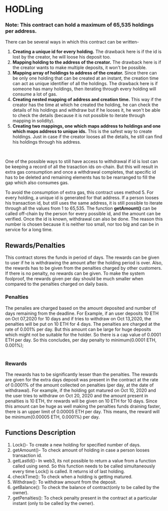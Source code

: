 # HODLing

### Note: This contract can hold a maximum of 65,535 holdings per address.

There can be several ways in which this contract can be written-
1. **Creating a unique id for every holding.** The drawback here is if the id is lost by the creator, he will loose his deposit too.
2. **Mapping holding to the address of the creator.** The drawback here is if the creator wants to make multiple deposits, it won't be possible.
3. **Mapping array of holdings to address of the creator.** Since there can be only one holding that can be created at an instant, the creation time can act as unique identifier of all the holdings. The drawback here is if someone has many holdings, then iterating through every holding will consume a lot of gas.
4. **Creating nested mapping of address and creation time.** This way if the creator has the time at which he created the holding, he can check the details of his holdings and withdraw but if he looses it, he won't be able to check the details (because it is not possible to iterate through mapping in solidity).
5. **Creating two mappings, one which maps address to holdings and one which maps address to unique ids.** This is the safest way to create holdings. Just in case if the creator looses all the details, he still can find his holdings through his address. 
<br>

One of the possible ways to still have access to withdrawal if id is lost can be keeping a record of all the trasaction ids on-chain. But this will result in extra gas consumption and once a withdrawal completes, that specific id has to be deleted and remaining elements has to be rearranged to fill the gap which also consumes gas. <br>

To avoid the consumption of extra gas, this contract uses method 5. For every holding, a unique id is generated for that address. If a person looses his transaction id, but still uses the same address, it is still possible to iterate through all the values from 1 to 65,535. The function **getAmount()** can be called off-chain by the person for every possible id, and the amount can be verified. Once the id is known, withdrawal can also be done. The reason this number is chosen because it is neither too small, nor too big and can be in service for a long time.
<br>

## Rewards/Penalties
This contract stores the funds in period of days. The rewards can be given to user if he is withdrawing the amount after the holding period is over. Also, the rewards has to be given from the penalties charged by other customers. If there is no penalty, no rewards can be given. 
To make the system foolproof, the rewards given per day should be much smaller when compared to the penalties charged on daily basis. 

### Penalties
The penalies are charged based on the amount deposited and number of days remaining from the deadline. For Example, if an user deposits 10 ETH on Oct 07,2020 for 10 days and if tries to withdraw on Oct 13,2020, the penalties will be put on 10 ETH for 4 days. The penalties are charged at the rate of 0.001% per day. But this amount can be large for huge deposits which might not be suitable for the holder. So there is a cap value of 0.0001 ETH per day. So this concludes, per day penalty to minimum(0.0001 ETH, 0.001%);
<br><br>
### Rewards
The rewards has to be significantly lesser than the penalties. The rewards are given for the extra days deposit was present in the contract at the rate of 0.0001% of the amount collected on penalties (per day, at the date of withdrawal). For example, if the holding got matured on Oct 10, 2020 and the user tries to withdraw on Oct 20, 2020 and the amount present in penalties is 10 ETH, thr rewards will be given on 10 ETH for 10 days.
Since this amount can be huge as well making the penalties funds draining faster, there is an upper limit of 0.00005 ETH per day. This means, the reward will be minimum(0.00005 ETH, 0.0001%) per day.

## Functions Description
1. Lock()- To create a new holding for specified number of days.
2. getAmount()- To check amount of holding in case a person looses transaction id.
3. getLastId()- In web3, its not possible to return a value from a function called using send. So this function needs to be called simultaneously every time Lock() is called. It returns id of last holding.
4. checkTime(): To check when a holding is getting matured.
5. Withdraw(): To withdraw amount from the deposit.
6. getBalance(): To check the balance of contract(only to be called by the owner).
7. getPenalties(): To check penalty present in the contract at a particular instant (only to be called by the owner).
